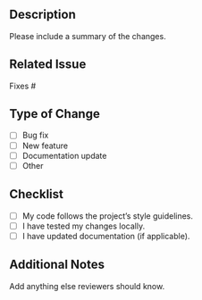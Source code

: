 ## Description
Please include a summary of the changes.

## Related Issue
Fixes #<issue-number>

## Type of Change
- [ ] Bug fix
- [ ] New feature
- [ ] Documentation update
- [ ] Other

## Checklist
- [ ] My code follows the project’s style guidelines.
- [ ] I have tested my changes locally.
- [ ] I have updated documentation (if applicable).

## Additional Notes
Add anything else reviewers should know.

